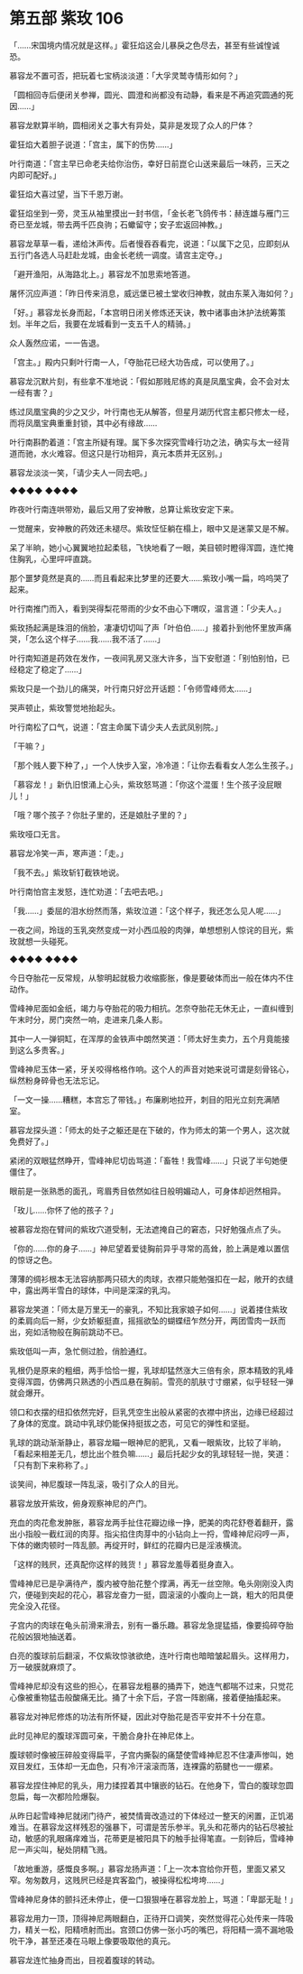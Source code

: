 # 第五部 紫玫 106

「……宋国境内情况就是这样。」霍狂焰这会儿暴戾之色尽去，甚至有些诚惶诚恐。

慕容龙不置可否，把玩着七宝柄淡淡道：「大孚灵鹫寺情形如何？」

「圆相回寺后便闭关参禅，圆光、圆澄和尚都没有动静，看来是不再追究圆通的死因……」

慕容龙默算半晌，圆相闭关之事大有异处，莫非是发现了众人的尸体？

霍狂焰大着胆子说道：「宫主，属下的伤势……」

叶行南道：「宫主早已命老夫给你治伤，幸好日前崑仑山送来最后一味药，三天之内即可配好。」

霍狂焰大喜过望，当下千恩万谢。

霍狂焰坐到一旁，灵玉从袖里摸出一封书信，「金长老飞鸽传书：赫连雄与雁门三奇已至龙城，带去两千匹良驹；石蠍留守；安子宏返回神教。」

慕容龙草草一看，递给沐声传。后者慢吞吞看完，说道：「以属下之见，应即刻从五行门各选人马赶赴龙城，由金长老统一调度。请宫主定夺。」

「避开渔阳，从海路北上。」慕容龙不加思索地答道。

屠怀沉应声道：「昨日传来消息，威远堡已被土堂收归神教，就由东莱入海如何？」

「好。」慕容龙长身而起，「本宫明日闭关修炼还天诀，教中诸事由沐护法统筹策划。半年之后，我要在龙城看到一支五千人的精骑。」

众人轰然应诺，一一告退。

「宫主。」殿内只剩叶行南一人，「夺胎花已经大功告成，可以使用了。」

慕容龙沉默片刻，有些拿不准地说：「假如那贱尼练的真是凤凰宝典，会不会对太一经有害？」

练过凤凰宝典的少之又少，叶行南也无从解答，但星月湖历代宫主都只修太一经，而将凤凰宝典重重封锁，其中必有缘故……

叶行南斟酌着道：「宫主所疑有理。属下多次探究雪峰行功之法，确实与太一经背道而驰，水火难容。但这只是行功相异，真元本质并无区别。」

慕容龙淡淡一笑，「请少夫人一同去吧。」

◆◆◆◆ ◆◆◆◆

昨夜叶行南连哄带劝，最后又用了安神散，总算让紫玫安定下来。

一觉醒来，安神散的药效还未褪尽。紫玫怔怔躺在榻上，眼中又是迷蒙又是不解。

呆了半晌，她小心翼翼地拉起柔毯，飞快地看了一眼，美目顿时瞪得浑圆，连忙掩住胸乳，心里呯呯直跳。

那个噩梦竟然是真的……而且看起来比梦里的还要大……紫玫小嘴一扁，呜呜哭了起来。

叶行南推门而入，看到哭得梨花带雨的少女不由心下喟叹，温言道：「少夫人。」

紫玫扬起满是珠泪的俏脸，凄凄切切叫了声「叶伯伯……」接着扑到他怀里放声痛哭，「怎么这个样子……我……我不活了……」

叶行南知道是药效在发作，一夜间乳房又涨大许多，当下安慰道：「别怕别怕，已经稳定了稳定了……」

紫玫只是一个劲儿的痛哭，叶行南只好岔开话题：「令师雪峰师太……」

哭声顿止，紫玫警觉地抬起头。

叶行南松了口气，说道：「宫主命属下请少夫人去武凤别院。」

「干嘛？」

「那个贱人要下种了，」一个人快步入室，冷冷道：「让你去看看女人怎么生孩子。」

「慕容龙！」新仇旧恨涌上心头，紫玫怒骂道：「你这个混蛋！生个孩子没屁眼儿！」

「哦？哪个孩子？你肚子里的，还是娘肚子里的？」

紫玫哑口无言。

慕容龙冷笑一声，寒声道：「走。」

「我不去。」紫玫斩钉截铁地说。

叶行南怕宫主发怒，连忙劝道：「去吧去吧。」

「我……」委屈的泪水纷然而落，紫玫泣道：「这个样子，我还怎么见人呢……」

一夜之间，玲珑的玉乳突然变成一对小西瓜般的肉弹，单想想别人惊诧的目光，紫玫就想一头碰死。

◆◆◆◆ ◆◆◆◆

今日夺胎花一反常规，从黎明起就极力收缩膨胀，像是要破体而出一般在体内不住动作。

雪峰神尼面如金纸，竭力与夺胎花的吸力相抗。怎奈夺胎花无休无止，一直纠缠到午末时分，房门突然一响，走进来几条人影。

其中一人一弹铜缸，在浑厚的金铁声中朗然笑道：「师太好生卖力，五个月竟能接到这么多贵客。」

雪峰神尼玉体一紧，牙关咬得格格作响。这个人的声音对她来说可谓是刻骨铭心，纵然粉身碎骨也无法忘记。

「一文一操……糟糕，本宫忘了带钱。」布廉刷地拉开，刺目的阳光立刻充满陋室。

慕容龙探头道：「师太的处子之躯还是在下破的，作为师太的第一个男人，这次就免费好了。」

紧闭的双眼猛然睁开，雪峰神尼切齿骂道：「畜牲！我雪峰……」只说了半句她便僵住了。

眼前是一张熟悉的面孔，弯眉秀目依然如往日般明媚动人，可身体却迥然相异。

「玫儿……你怀了他的孩子？」

被慕容龙抱在臂间的紫玫穴道受制，无法遮掩自己的窘态，只好勉强点点了头。

「你的……你的身子……」神尼望着爱徒胸前异乎寻常的高耸，脸上满是难以置信的惊讶之色。

薄薄的绸衫根本无法容纳那两只硕大的肉球，衣襟只能勉强扣在一起，敞开的衣缝中，露出两半雪白的球体，中间是深深的乳沟。

慕容龙笑道：「师太是万里无一的豪乳，不知比我家娘子如何……」说着搂住紫玫的柔肩向后一掰，少女娇躯挺直，摇摇欲坠的蝴蝶纽乍然分开，两团雪肉一跃而出，宛如活物般在胸前跳动不已。

紫玫低叫一声，急忙侧过脸，俏脸通红。

乳根仍是原来的粗细，两手恰恰一握，乳球却猛然涨大三倍有余，原本精致的乳峰变得浑圆，仿佛两只熟透的小西瓜悬在胸前。雪亮的肌肤寸寸绷紧，似乎轻轻一弹就会爆开。

领口和衣摆的纽扣依然完好，巨乳凭空生出般从紧密的衣襟中挤出，边缘已经超过了身体的宽度。跳动中乳球仍能保持挺拔之态，可见它的弹性和坚挺。

乳球的跳动渐渐静止，慕容龙瞄一眼神尼的肥乳，又看一眼紫玫，比较了半晌，「看起来相差无几，想比出个胜负嘛……」最后托起少女的乳球轻轻一抛，笑道：「只有割下来称称了。」

谈笑间，神尼腹球一阵乱滚，吸引了众人的目光。

慕容龙放开紫玫，俯身观察神尼的产门。

充血的肉花愈发肿胀，慕容龙两手扯住花瓣边缘一挣，肥美的肉花舒卷着翻开，露出小指般一截红润的肉芽。指尖掐住肉芽中的小钻向上一捋，雪峰神尼闷哼一声，下体的嫩肉顿时一阵乱颤。再绽开时，鲜红的花瓣内已是淫液横流。

「这样的贱屄，还真配你这样的贱货！」慕容龙羞辱着挺身直入。

雪峰神尼已是孕满待产，腹内被夺胎花整个撑满，再无一丝空隙。龟头刚刚没入肉穴，便碰到突起的花心，慕容龙奋力一挺，圆滚滚的小腹向上一跳，粗大的阳具便完全没入花径。

子宫内的肉球在龟头前滑来滑去，别有一番乐趣。慕容龙急提猛插，像要捣碎夺胎花般凶狠地抽送着。

白亮的腹球前后翻滚，不仅紫玫惊骇欲绝，连叶行南也暗暗皱起眉头。这样用力，万一破膜就麻烦了。

雪峰神尼却没有这些的担心，在慕容龙粗暴的捅弄下，她连气都喘不过来，只觉花心像被重物猛击般酸痛无比。捅了十余下后，子宫一阵剧痛，接着便抽搐起来。

慕容龙对神尼修炼的功法有所怀疑，因此对夺胎花是否平安并不十分在意。

此时见神尼的腹球浑圆可亲，干脆合身扑在神尼体上。

腹球顿时像被压碎般变得扁平，子宫内撕裂的痛楚使雪峰神尼忍不住凄声惨叫，她双目发红，玉体却一无血色，只有冷汗滚滚而落，连裸露的筋腱也一一绷紧。

慕容龙捏住神尼的乳头，用力揉捏着其中镶嵌的钻石。在他身下，雪白的腹球忽圆忽扁，每一次都险险爆裂。

从昨日起雪峰神尼就闭门待产，被焚情膏改造过的下体经过一整天的闲置，正饥渴难当。在慕容龙这样残忍的强暴下，可谓是苦乐参半。乳头和花蒂内的钻石尽被扯动，敏感的乳眼痛痒难当，花蒂更是被阳具下的触手扯得笔直。一刻钟后，雪峰神尼一声尖叫，秘处阴精飞溅。

「故地重游，感慨良多啊。」慕容龙扬声道：「上一次本宫给你开苞，里面又紧又窄。匆匆数月，这贱屄已经是宾客盈门，被操得松松垮垮……」

雪峰神尼身体的颤抖还未停止，便一口狠狠唾在慕容龙脸上，骂道：「卑鄙无耻！」

慕容龙用力一顶，顶得神尼两眼翻白，正待开口调笑，突然觉得花心处传来一阵吸力，精关一松，阳精喷射而出。宫颈口仿佛一张小巧的嘴巴，将阳精一滴不漏地吸吮干净，甚至还凑在马眼上像要吸取他的真元。

慕容龙连忙抽身而出，目视着腹球的转动。

